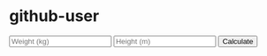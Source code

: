 # github-user
<!DOCTYPE html>
<html>
<head><title>BMI</title></head>
<body>
  <input id="w" placeholder="Weight (kg)">
  <input id="h" placeholder="Height (m)">
  <button onclick="calc()">Calculate</button>
  <p id="res"></p>

  <script>
    function calc() {
     let  w = parseFloat(document.getElementById("w").value);
      let h = parseFloat(document.getElementById("h").value);
      let bmi = w / (h*h);
      document.getElementById("res").innerText = "yourBMI : " + bmi.toFixed(2);
    }
  </script>
</body>
</html> 
